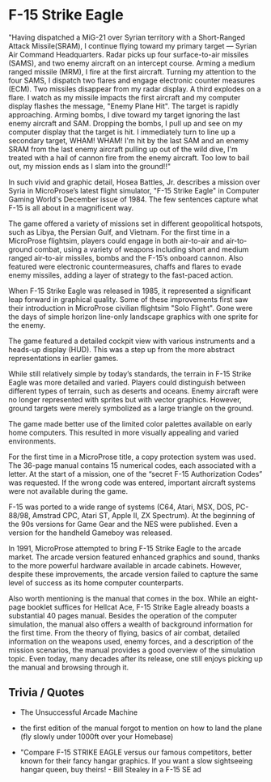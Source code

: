# F-15 Strike Eagle
"Having dispatched a MiG-21 over Syrian territory with a Short-Ranged Attack Missile(SRAM), I continue flying toward my primary target — Syrian Air Command Headquarters. Radar picks up four surface-to-air missiles (SAMS), and two enemy aircraft on an intercept course. Arming a medium ranged missile (MRM), I fire at the first aircraft. Turning my attention to the four SAMS, I dispatch two flares and engage electronic counter measures (ECM). Two missiles disappear from my radar display. A third explodes on a flare. I watch as my missile impacts the first aircraft and my computer display flashes the message,
"Enemy Plane Hit". The target is rapidly approaching. Arming bombs, I dive toward my target ignoring the last enemy aircraft and SAM. Dropping the bombs, I pull up and see on my computer display that the target is hit. I immediately turn to line up a secondary target, WHAM! WHAM! I'm hit by the last
SAM and an enemy SRAM from the last enemy aircraft pulling up out of the wild dive, I'm treated with a hail of cannon fire from the enemy aircraft. Too low to bail out, my mission ends as I slam into the ground!!"

In such vivid and graphic detail, Hosea Battles, Jr. describes a mission over Syria in MicroProse’s latest flight simulator, "F-15 Strike Eagle" in Computer Gaming World's December issue of 1984. The few sentences capture what F-15 is all about in a magnificent way.

The game offered a variety of missions set in different geopolitical hotspots, such as Libya, the Persian Gulf, and Vietnam. 
For the first time in a MicroProse flightsim, players could engage in both air-to-air and air-to-ground combat, using a variety of weapons including short and medium ranged air-to-air missiles, bombs and the F-15’s onboard cannon. 
Also featured were electronic countermeasures, chaffs and flares to evade enemy missiles, adding a layer of strategy to the fast-paced action.

When F-15 Strike Eagle was released in 1985, it represented a significant leap forward in graphical quality. Some of these improvements first saw their introduction in MicroProse civilian flightsim "Solo Flight". Gone were the days of simple horizon line-only landscape graphics with one sprite for the enemy.

The game featured a detailed cockpit view with various instruments and a heads-up display (HUD). This was a step up from the more abstract representations in earlier games.

While still relatively simple by today’s standards, the terrain in F-15 Strike Eagle was more detailed and varied. Players could distinguish between different types of terrain, such as deserts and oceans. Enemy aircraft were no longer represented with sprites but with vector graphics. However, ground targets were merely symbolized as a large triangle on the ground.

The game made better use of the limited color palettes available on early home computers. This resulted in more visually appealing and varied environments.

For the first time in a MicroProse title, a copy protection system was used. The 36-page manual contains 15 numerical codes, each associated with a letter. At the start of a mission, one of the “secret F-15 Authorization Codes” was requested. If the wrong code was entered, important aircraft systems were not available during the game.

F-15 was ported to a wide range of systems (C64, Atari, MSX, DOS, PC-88/98, Amstrad CPC, Atari ST, Apple II, ZX Spectrum). At the beginning of the 90s versions for Game Gear and the NES were published. Even a version for the handheld Gameboy was released.

In 1991, MicroProse attempted to bring F-15 Strike Eagle to the arcade market. The arcade version featured enhanced graphics and sound, thanks to the more powerful hardware available in arcade cabinets. However, despite these improvements, the arcade version failed to capture the same level of success as its home computer counterparts.

Also worth mentioning is the manual that comes in the box. While an eight-page booklet suffices for Hellcat Ace, F-15 Strike Eagle already boasts a substantial 40 pages manual. Besides the operation of the computer simulation, the manual also offers a wealth of background information for the first time. From the theory of flying, basics of air combat, detailed information on the weapons used, enemy forces, and a description of the mission scenarios, the manual provides a good overview of the simulation topic. Even today, many decades after its release, one still enjoys picking up the manual and browsing through it.

## Trivia / Quotes
* The Unsuccessful Arcade Machine
	
* the first edition of the manual forgot to mention on how to land the plane (fly slowly under 1000ft over your Homebase)
* "Compare F-15 STRIKE EAGLE versus our famous competitors,
better known for their fancy hangar graphics. If you want a slow sightseeing hangar queen, buy theirs! - Bill Stealey in a F-15 SE ad 
